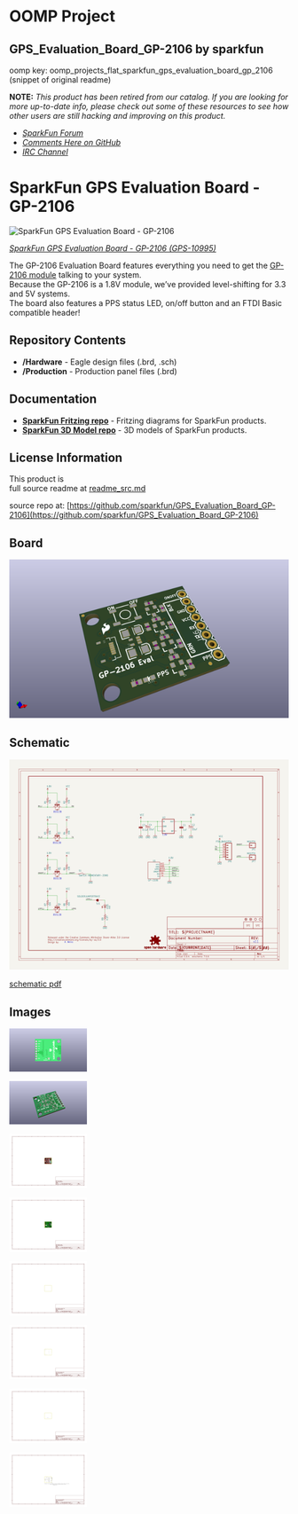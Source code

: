 # OOMP Project  
## GPS_Evaluation_Board_GP-2106  by sparkfun  
  
oomp key: oomp_projects_flat_sparkfun_gps_evaluation_board_gp_2106  
(snippet of original readme)  
  
**NOTE:** *This product has been retired from our catalog. If you are looking for more up-to-date info, please check out some of these resources to see how other users are still hacking and improving on this product.*  
* *[SparkFun Forum](https://forum.sparkfun.com/)*  
* *[Comments Here on GitHub](https://github.com/sparkfun/GPS_Evaluation_Board_GP-2106/issues)*  
* *[IRC Channel](https://www.sparkfun.com/news/263)*  
  
SparkFun GPS Evaluation Board - GP-2106  
========================================  
  
![SparkFun GPS Evaluation Board - GP-2106](https://cdn.sparkfun.com//assets/parts/6/2/3/9/10995-01.jpg)  
  
[*SparkFun GPS Evaluation Board - GP-2106 (GPS-10995)*](https://www.sparkfun.com/products/10995)  
  
The GP-2106 Evaluation Board features everything you need to get the [GP-2106 module](https://www.sparkfun.com/products/retired/10890) talking to your system.   
Because the GP-2106 is a 1.8V module, we’ve provided level-shifting for 3.3 and 5V systems.   
The board also features a PPS status LED, on/off button and an FTDI Basic compatible header!  
  
Repository Contents  
-------------------  
  
* **/Hardware** - Eagle design files (.brd, .sch)  
* **/Production** - Production panel files (.brd)  
  
Documentation  
--------------  
* **[SparkFun Fritzing repo](https://github.com/sparkfun/Fritzing_Parts)** - Fritzing diagrams for SparkFun products.  
* **[SparkFun 3D Model repo](https://github.com/sparkfun/3D_Models)** - 3D models of SparkFun products.   
  
License Information  
-------------------  
This product is   
  full source readme at [readme_src.md](readme_src.md)  
  
source repo at: [https://github.com/sparkfun/GPS_Evaluation_Board_GP-2106](https://github.com/sparkfun/GPS_Evaluation_Board_GP-2106)  
## Board  
  
[![working_3d.png](working_3d_600.png)](working_3d.png)  
## Schematic  
  
[![working_schematic.png](working_schematic_600.png)](working_schematic.png)  
  
[schematic pdf](working_schematic.pdf)  
## Images  
  
[![working_3D_bottom.png](working_3D_bottom_140.png)](working_3D_bottom.png)  
  
[![working_3D_top.png](working_3D_top_140.png)](working_3D_top.png)  
  
[![working_assembly_page_01.png](working_assembly_page_01_140.png)](working_assembly_page_01.png)  
  
[![working_assembly_page_02.png](working_assembly_page_02_140.png)](working_assembly_page_02.png)  
  
[![working_assembly_page_03.png](working_assembly_page_03_140.png)](working_assembly_page_03.png)  
  
[![working_assembly_page_04.png](working_assembly_page_04_140.png)](working_assembly_page_04.png)  
  
[![working_assembly_page_05.png](working_assembly_page_05_140.png)](working_assembly_page_05.png)  
  
[![working_assembly_page_06.png](working_assembly_page_06_140.png)](working_assembly_page_06.png)  
